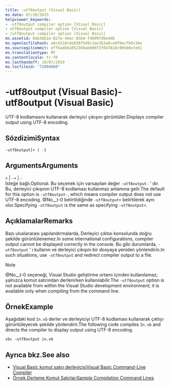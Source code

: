 ```yaml
---
title: -utf8output (Visual Basic)
ms.date: 07/20/2015
helpviewer_keywords:
- -utf8output compiler option [Visual Basic]
- utf8output compiler option [Visual Basic]
- /utf8output compiler option [Visual Basic]
ms.assetid: 8ab36b1e-027a-49ac-85b4-f48997d9e4d6
ms.openlocfilehash: adcb518cbe8397549c3ae3b3a8ca9f0ecf9dc38e
ms.sourcegitcommit: eff6adb61852369ab690f3f047818c90580e7eb1
ms.translationtype: MT
ms.contentlocale: tr-TR
ms.lasthandoff: 10/07/2019
ms.locfileid: "72004660"
---
```

# <a name="-utf8output-visual-basic"></a><span data-ttu-id="af1c8-102">-utf8output (Visual Basic)</span><span class="sxs-lookup"><span data-stu-id="af1c8-102">-utf8output (Visual Basic)</span></span>
<span data-ttu-id="af1c8-103">UTF-8 kodlamasını kullanarak derleyici çıkışını görüntüler.</span><span class="sxs-lookup"><span data-stu-id="af1c8-103">Displays compiler output using UTF-8 encoding.</span></span>  
  
## <a name="syntax"></a><span data-ttu-id="af1c8-104">Sözdizimi</span><span class="sxs-lookup"><span data-stu-id="af1c8-104">Syntax</span></span>  
  
```console  
-utf8output[+ | -]  
```  
  
## <a name="arguments"></a><span data-ttu-id="af1c8-105">Arguments</span><span class="sxs-lookup"><span data-stu-id="af1c8-105">Arguments</span></span>  
 <span data-ttu-id="af1c8-106">`+` &#124; `-`</span><span class="sxs-lookup"><span data-stu-id="af1c8-106">`+` &#124; `-`</span></span>  
 <span data-ttu-id="af1c8-107">İsteğe bağlı.</span><span class="sxs-lookup"><span data-stu-id="af1c8-107">Optional.</span></span> <span data-ttu-id="af1c8-108">Bu seçenek için varsayılan değer `-utf8output-` ' dır. Bu, derleyici çıkışının UTF-8 kodlaması kullanmaz anlamına gelir.</span><span class="sxs-lookup"><span data-stu-id="af1c8-108">The default for this option is `-utf8output-`, which means compiler output does not use UTF-8 encoding.</span></span> <span data-ttu-id="af1c8-109">@No__t-0 belirtildiğinde `-utf8output+` belirtilerek aynı olur.</span><span class="sxs-lookup"><span data-stu-id="af1c8-109">Specifying `-utf8output` is the same as specifying `-utf8output+`.</span></span>  
  
## <a name="remarks"></a><span data-ttu-id="af1c8-110">Açıklamalar</span><span class="sxs-lookup"><span data-stu-id="af1c8-110">Remarks</span></span>  
 <span data-ttu-id="af1c8-111">Bazı uluslararası yapılandırmalarda, Derleyici çıktısı konsolunda doğru şekilde görüntülenemez.</span><span class="sxs-lookup"><span data-stu-id="af1c8-111">In some international configurations, compiler output cannot be displayed correctly in the console.</span></span> <span data-ttu-id="af1c8-112">Bu gibi durumlarda, `-utf8output` ' ı kullanın ve derleyici çıkışını bir dosyaya yeniden yönlendirin.</span><span class="sxs-lookup"><span data-stu-id="af1c8-112">In such situations, use `-utf8output` and redirect compiler output to a file.</span></span>  
  
> [!NOTE]
> <span data-ttu-id="af1c8-113">@No__t-0 seçeneği, Visual Studio geliştirme ortamı içinden kullanılamaz; yalnızca komut satırından derlenirken kullanılabilir.</span><span class="sxs-lookup"><span data-stu-id="af1c8-113">The `-utf8output` option is not available from within the Visual Studio development environment; it is available only when compiling from the command line.</span></span>  
  
## <a name="example"></a><span data-ttu-id="af1c8-114">Örnek</span><span class="sxs-lookup"><span data-stu-id="af1c8-114">Example</span></span>  
 <span data-ttu-id="af1c8-115">Aşağıdaki kod `In.vb` derler ve derleyiciyi UTF-8 kodlaması kullanarak çıktıyı görüntüleyecek şekilde yönlendirir.</span><span class="sxs-lookup"><span data-stu-id="af1c8-115">The following code compiles `In.vb` and directs the compiler to display output using UTF-8 encoding.</span></span>  
  
```console  
vbc -utf8output in.vb  
```  
  
## <a name="see-also"></a><span data-ttu-id="af1c8-116">Ayrıca bkz.</span><span class="sxs-lookup"><span data-stu-id="af1c8-116">See also</span></span>

- [<span data-ttu-id="af1c8-117">Visual Basic komut satırı derleyicisi</span><span class="sxs-lookup"><span data-stu-id="af1c8-117">Visual Basic Command-Line Compiler</span></span>](../../../visual-basic/reference/command-line-compiler/index.md)
- [<span data-ttu-id="af1c8-118">Örnek Derleme Komut Satırları</span><span class="sxs-lookup"><span data-stu-id="af1c8-118">Sample Compilation Command Lines</span></span>](../../../visual-basic/reference/command-line-compiler/sample-compilation-command-lines.md)
